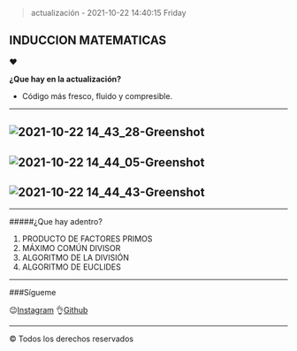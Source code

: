 >  actualización -  2021-10-22 14:40:15 Friday

## INDUCCION MATEMATICAS
&hearts;

**¿Que hay en la actualización?**

- Código más fresco, fluido y compresible.

------------
![2021-10-22 14_43_28-Greenshot](https://user-images.githubusercontent.com/76236808/138520766-8a25ac23-1d31-4365-a225-3e4122c860cc.png)
------------
![2021-10-22 14_44_05-Greenshot](https://user-images.githubusercontent.com/76236808/138520778-738e84ec-9f73-44e7-acbf-b4a7bc9ab131.png)
------------
![2021-10-22 14_44_43-Greenshot](https://user-images.githubusercontent.com/76236808/138520823-cfcf8758-bff8-4ca9-92fa-c59c929909a1.png)
------------
------------

#####¿Que hay adentro?

1. PRODUCTO DE FACTORES PRIMOS
2. MÁXIMO COMÚN DIVISOR
3. ALGORITMO DE LA DIVISIÓN
4. ALGORITMO DE EUCLIDES


------------

###Sígueme

😉[Instagram](https://www.instagram.com/kevin_ramirezz1/ "Instagram")
👌[Github](https://github.com/kevinramirezz1 "Github")

------------



© Todos los derechos reservados
